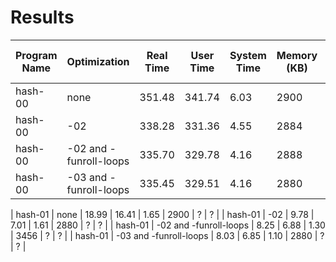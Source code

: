 # Results

 | Program Name | Optimization | Real Time | User Time | System Time | Memory (KB) | Throughput | Improvement Over hash-00 |
| --- | --- | --- | --- | --- | --- | --- | --- |
| hash-00 | none | 351.48 | 341.74 | 6.03 | 2900 | ? | n/a |
| hash-00 | -02 | 338.28 | 331.36 | 4.55 | 2884 | ? | n/a |
| hash-00 | -02 and -funroll-loops | 335.70 | 329.78 | 4.16 | 2888 | ? | n/a |
| hash-00 | -03 and -funroll-loops | 335.45 | 329.51 | 4.16 | 2880 | ? | n/a |

| hash-01 | none | 18.99 | 16.41 | 1.65 | 2900 | ? | ? |
| hash-01 | -02 | 9.78 | 7.01 | 1.61 | 2880 | ? | ? |
| hash-01 | -02 and -funroll-loops | 8.25 | 6.88 | 1.30 | 3456 | ? | ? |
| hash-01 | -03 and -funroll-loops | 8.03 | 6.85 | 1.10 | 2880 | ? | ? |
